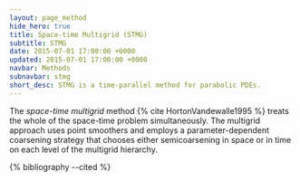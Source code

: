 ```yaml
---
layout: page_method
hide_hero: true
title: Space-time Multigrid (STMG)
subtitle: STMG
date: 2015-07-01 17:00:00 +0000
updated: 2015-07-01 17:00:00 +0000
navbar: Methods
subnavbar: stmg
short_desc: STMG is a time-parallel method for parabolic PDEs.
---
```


The _space-time multigrid_ method {% cite HortonVandewalle1995 %} treats the whole of the space-time problem simultaneously. The multigrid approach uses point smoothers and employs a parameter-dependent coarsening strategy that chooses either semicoarsening in space or in time on each level of the multigrid hierarchy.

{% bibliography --cited %}
